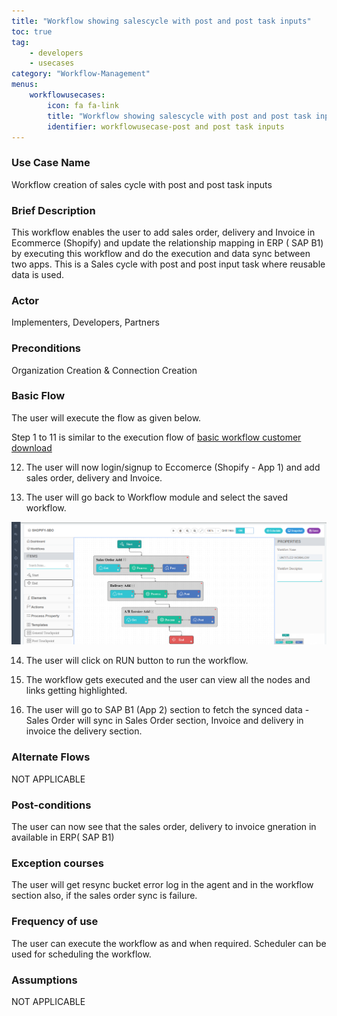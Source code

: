 ```yaml
---
title: "Workflow showing salescycle with post and post task inputs"
toc: true
tag: 
    - developers
    - usecases
category: "Workflow-Management"           
menus: 
    workflowusecases:
        icon: fa fa-link
        title: "Workflow showing salescycle with post and post task inputs" 
        identifier: workflowusecase-post and post task inputs
---
```


###  Use Case Name 
Workflow creation of sales cycle with post and post task inputs

### Brief Description 
This workflow enables the user to add sales order, delivery and Invoice in Ecommerce (Shopify) and update the relationship mapping  in ERP ( SAP B1) by executing this workflow and do the execution and data sync between two apps. This is a Sales cycle with post and post input task where reusable data is used.
 
### Actor 
Implementers, Developers, Partners  

### Preconditions 
Organization Creation & Connection Creation 

### Basic Flow 
The user will execute the flow as given below.

Step 1 to 11 is similar to the execution flow of [basic workflow customer download](/workflow-management/basic-workflow-customer-download/)

12. The user will now login/signup to Eccomerce (Shopify - App 1) and add sales order, delivery and Invoice. 


13. The user will go back to Workflow module and select the saved workflow.

![SalesCycle-Invoice-Delivery](/staticfiles/workflow-management/media/SalesCycle-Invoice-Delivery.png)

14. The user will click on RUN button to run the workflow.

15. The workflow gets executed and the user can view all the nodes and links getting highlighted.

16.  The user will go to SAP B1 (App 2) section to fetch the synced data - Sales Order will sync in Sales Order section, Invoice and delivery in invoice the delivery section. 

### Alternate Flows 
NOT APPLICABLE 

### Post-conditions 
The user can now see that the sales order, delivery to invoice gneration in available in ERP( SAP B1)

### Exception courses 
The user will get resync bucket error log in the agent and in the workflow section also, if the sales order sync is failure.       

### Frequency of use  
The user can execute the workflow as and when required. Scheduler can be used for scheduling the workflow.

### Assumptions 
 NOT APPLICABLE 